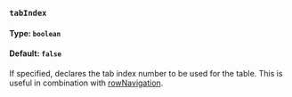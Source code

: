 ### `tabIndex`
#### Type: `boolean`
#### Default: `false`

If specified, declares the tab index number to be used for the table. This is useful in combination with [rowNavigation](rowNavigation).
